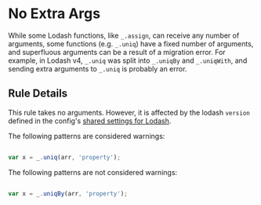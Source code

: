 # No Extra Args

While some Lodash functions, like `_.assign`, can receive any number of arguments, some functions (e.g. `_.uniq`) have a fixed number of arguments, 
and superfluous arguments can be a result of a migration error. 
For example, in Lodash v4, `_.uniq` was split into `_.uniqBy` and `_.uniqWith`, and sending extra arguments to `_.uniq` is probably an error.

## Rule Details

This rule takes no arguments. However, it is affected by the lodash `version` defined in the config's [shared settings for Lodash](/README.md#shared-rule-settings).

The following patterns are considered warnings:

```js

var x = _.uniq(arr, 'property');

```

The following patterns are not considered warnings:

```js

var x = _.uniqBy(arr, 'property');
 
```